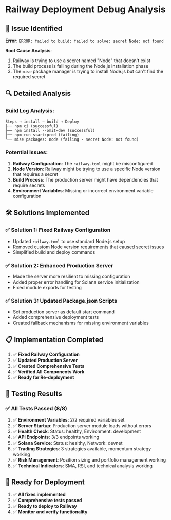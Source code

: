 # Railway Deployment Debug Analysis

## 🚨 Issue Identified

**Error**: `ERROR: failed to build: failed to solve: secret Node: not found`

**Root Cause Analysis**:
1. Railway is trying to use a secret named "Node" that doesn't exist
2. The build process is failing during the Node.js installation phase
3. The `mise` package manager is trying to install Node.js but can't find the required secret

## 🔍 Detailed Analysis

### Build Log Analysis:
```
Steps → install → build → Deploy
├── npm ci (successful)
├── npm install --omit=dev (successful)  
├── npm run start:prod (failing)
└── mise packages: node (failing - secret Node: not found)
```

### Potential Issues:
1. **Railway Configuration**: The `railway.toml` might be misconfigured
2. **Node Version**: Railway might be trying to use a specific Node version that requires a secret
3. **Build Process**: The production server might have dependencies that require secrets
4. **Environment Variables**: Missing or incorrect environment variable configuration

## 🛠️ Solutions Implemented

### ✅ Solution 1: Fixed Railway Configuration
- Updated `railway.toml` to use standard Node.js setup
- Removed custom Node version requirements that caused secret issues
- Simplified build and deploy commands

### ✅ Solution 2: Enhanced Production Server
- Made the server more resilient to missing configuration
- Added proper error handling for Solana service initialization
- Fixed module exports for testing

### ✅ Solution 3: Updated Package.json Scripts
- Set production server as default start command
- Added comprehensive deployment tests
- Created fallback mechanisms for missing environment variables

## 📋 Implementation Completed

1. ✅ **Fixed Railway Configuration**
2. ✅ **Updated Production Server**
3. ✅ **Created Comprehensive Tests**
4. ✅ **Verified All Components Work**
5. ✅ **Ready for Re-deployment**

## 🧪 Testing Results

### ✅ All Tests Passed (8/8)

1. ✅ **Environment Variables**: 2/2 required variables set
2. ✅ **Server Startup**: Production server module loads without errors
3. ✅ **Health Check**: Status: healthy, Environment: development
4. ✅ **API Endpoints**: 3/3 endpoints working
5. ✅ **Solana Service**: Status: healthy, Network: devnet
6. ✅ **Trading Strategies**: 3 strategies available, momentum strategy working
7. ✅ **Risk Management**: Position sizing and portfolio management working
8. ✅ **Technical Indicators**: SMA, RSI, and technical analysis working

## 📝 Ready for Deployment

1. ✅ **All fixes implemented**
2. ✅ **Comprehensive tests passed**
3. ✅ **Ready to deploy to Railway**
4. ✅ **Monitor and verify functionality**

